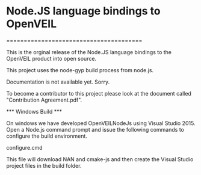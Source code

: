 # Node.JS language bindings to OpenVEIL
=======================================

This is the orginal release of the Node.JS language bindings to the OpenVEIL product into open source.

This project uses the node-gyp build process from node.js.
	
Documentation is not available yet.  Sorry.

To become a contributor to this project please look at the document called
"Contribution Agreement.pdf".


*** Windows Build ***

On windows we have developed OpenVEILNodeJs using Visual Studio 2015.  Open a Node.js command prompt and issue the following commands to configure the build environment.

   configure.cmd
   
This file will download NAN and cmake-js and then create the Visual Studio project files in the build folder.

